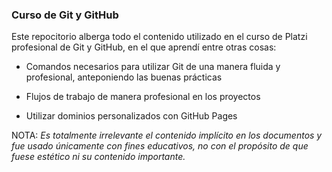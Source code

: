 ### Curso de Git y GitHub

Este repocitorio alberga todo el contenido utilizado en el curso de Platzi profesional de Git y GitHub, en el que aprendí entre otras cosas:

- Comandos necesarios para utilizar Git de una manera fluida y profesional, anteponiendo las buenas prácticas

- Flujos de trabajo de manera profesional en los proyectos

- Utilizar dominios personalizados con GitHub Pages

NOTA: *Es totalmente irrelevante el contenido implícito en los documentos y fue usado únicamente con fines educativos, no con el propósito de que fuese estético ni su contenido importante.*

